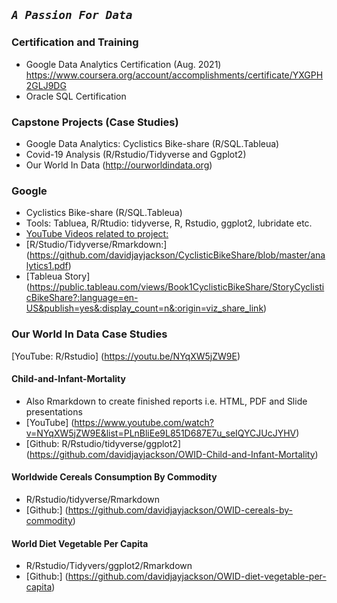 ## *`A Passion For Data`*

### Certification and Training
* Google Data Analytics Certification    (Aug. 2021)
    https://www.coursera.org/account/accomplishments/certificate/YXGPH2GLJ9DG
* Oracle SQL Certification

### Capstone Projects (Case Studies)
* Google Data Analytics: Cyclistics Bike-share (R/SQL.Tableua)
*  Covid-19 Analysis (R/Rstudio/Tidyverse and Ggplot2)
*  Our World In Data (http://ourworldindata.org)

### Google 
* Cyclistics Bike-share (R/SQL.Tableua)
* Tools: Tabluea, R/Rtudio: tidyverse, R, Rstudio, ggplot2, lubridate etc.
* [YouTube Videos related to project:](https://youtube.com/playlist?list=PLnBliEe9L853Rrts3QKXzf-RL49uuTa57)
* [R/Studio/Tidyverse/Rmarkdown:] (https://github.com/davidjayjackson/CyclisticBikeShare/blob/master/analytics1.pdf)
* [Tableua Story] (https://public.tableau.com/views/Book1CyclisticBikeShare/StoryCyclisticBikeShare?:language=en-US&publish=yes&:display_count=n&:origin=viz_share_link)

### Our World In Data Case Studies
[YouTube: R/Rstudio] (https://youtu.be/NYqXW5jZW9E)
#### Child-and-Infant-Mortality
* Also Rmarkdown to create finished reports i.e. HTML, PDF and Slide presentations
* [YouTube] (https://www.youtube.com/watch?v=NYqXW5jZW9E&list=PLnBliEe9L851D687E7u_seIQYCJUcJYHV)
* [Github: R/Rstudio/tidyverse/ggplot2] (https://github.com/davidjayjackson/OWID-Child-and-Infant-Mortality)

#### Worldwide Cereals Consumption By Commodity
* R/Rstudio/tidyverse/Rmarkdown
* [Github:] (https://github.com/davidjayjackson/OWID-cereals-by-commodity)

#### World Diet Vegetable Per Capita
* R/Rstudio/Tidyvers/ggplot2/Rmarkdown
* [Github:] (https://github.com/davidjayjackson/OWID-diet-vegetable-per-capita)


